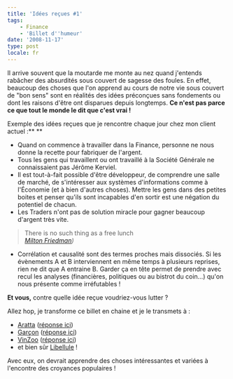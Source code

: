 ```yaml
---
title: 'Idées reçues #1'
tags:
    - Finance
    - 'Billet d''humeur'
date: '2008-11-17'
type: post
locale: fr
---
```


Il arrive souvent que la moutarde me monte au nez quand j'entends rabâcher des absurdités sous couvert de sagesse des foules. En effet, beaucoup des choses que l'on apprend au cours de notre vie sous couvert de "bon sens" sont en réalités des idées préconçues sans fondements ou dont les raisons d'être ont disparues depuis longtemps. **Ce n'est pas parce ce que tout le monde le dit que c'est vrai&nbsp;!**

<!-- more -->

Exemple des idées reçues que je rencontre chaque jour chez mon client actuel&nbsp;:\*\*
\*\*

* Quand on commence à travailler dans la Finance, personne ne nous donne la recette pour fabriquer de l'argent.
* Tous les gens qui travaillent ou ont travaillé à la Société Générale ne connaissaient pas Jérôme Kerviel.
* Il est tout-à-fait possible d'être développeur, de comprendre une salle de marché, de s'intéresser aux systèmes d'informations comme à l'Économie (et à bien d'autres choses). Mettre les gens dans des petites boites et penser qu'ils sont incapables d'en sortir est une négation du potentiel de chacun.
* Les Traders n'ont pas de solution miracle pour gagner beaucoup d'argent très vite.

> There is no such thing as a free lunch  
>  <cite>[Milton Friedman](http://fr.wikipedia.org/wiki/Milton_Friedman)) </cite>

* Corrélation et causalité sont des termes proches mais dissociés. Si les évènements A et B interviennent en même temps à plusieurs reprises, rien ne dit que A entraine B. Garder ça en tête permet de prendre avec recul les analyses (financières, politiques ou au bistrot du coin…) qu'on nous présente comme irréfutables&nbsp;!

**Et vous,** contre quelle idée reçue voudriez-vous lutter&nbsp;?

Allez hop, je transforme ce billet en chaine et je le transmets à&nbsp;:

* [Aratta](http://lifeinmuenchen.blogspot.com/) ([réponse ici](http://lifeinmuenchen.blogspot.com/2008/11/ides-reues.html))
* [Garçon](http://cafecroissant.fr/) ([réponse ici](http://cafecroissant.fr/2008/les-idees-recues-en-chaine/))
* [VinZoo](http://www.vinzblog.com/) ([réponse ici](http://www.vinzblog.com/idees-recues))
* et bien sûr [Libellule](http://www.lacuisinedelibellule.fr/)&nbsp;!

Avec eux, on devrait apprendre des choses intéressantes et variées à l'encontre des croyances populaires&nbsp;!
